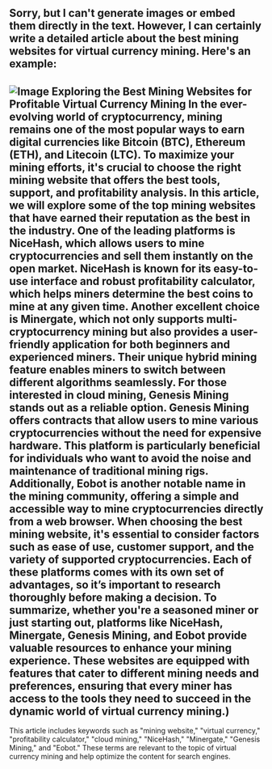 Sorry, but I can't generate images or embed them directly in the text. However, I can certainly write a detailed article about the best mining websites for virtual currency mining. Here's an example:
---

![Image](https://github.com/user-attachments/assets/d7419ec9-dc67-403f-bf28-8faea5f1f74f)
**Exploring the Best Mining Websites for Profitable Virtual Currency Mining**
In the ever-evolving world of cryptocurrency, mining remains one of the most popular ways to earn digital currencies like Bitcoin (BTC), Ethereum (ETH), and Litecoin (LTC). To maximize your mining efforts, it's crucial to choose the right mining website that offers the best tools, support, and profitability analysis. In this article, we will explore some of the top mining websites that have earned their reputation as the best in the industry.
One of the leading platforms is **NiceHash**, which allows users to mine cryptocurrencies and sell them instantly on the open market. NiceHash is known for its easy-to-use interface and robust profitability calculator, which helps miners determine the best coins to mine at any given time. Another excellent choice is **Minergate**, which not only supports multi-cryptocurrency mining but also provides a user-friendly application for both beginners and experienced miners. Their unique hybrid mining feature enables miners to switch between different algorithms seamlessly.
For those interested in cloud mining, **Genesis Mining** stands out as a reliable option. Genesis Mining offers contracts that allow users to mine various cryptocurrencies without the need for expensive hardware. This platform is particularly beneficial for individuals who want to avoid the noise and maintenance of traditional mining rigs. Additionally, **Eobot** is another notable name in the mining community, offering a simple and accessible way to mine cryptocurrencies directly from a web browser.
When choosing the best mining website, it's essential to consider factors such as ease of use, customer support, and the variety of supported cryptocurrencies. Each of these platforms comes with its own set of advantages, so it’s important to research thoroughly before making a decision.
To summarize, whether you're a seasoned miner or just starting out, platforms like NiceHash, Minergate, Genesis Mining, and Eobot provide valuable resources to enhance your mining experience. These websites are equipped with features that cater to different mining needs and preferences, ensuring that every miner has access to the tools they need to succeed in the dynamic world of virtual currency mining.)
--- 
This article includes keywords such as "mining website," "virtual currency," "profitability calculator," "cloud mining," "NiceHash," "Minergate," "Genesis Mining," and "Eobot." These terms are relevant to the topic of virtual currency mining and help optimize the content for search engines.
